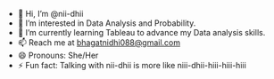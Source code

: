 - 👋 Hi, I’m @nii-dhii
- 👀 I’m interested in Data Analysis and Probability.
- 🌱 I’m currently learning Tableau to advance my Data analysis skills.
- 📫 Reach me at bhagatnidhi088@gmail.com
- 😄 Pronouns: She/Her
- ⚡ Fun fact: Talking with nii-dhii is more like niii-dhii-hiii-hiii-hiii

<!--- 💞️ I’m looking to collaborate on ... --->
<!---
nii-dhii/nii-dhii is a ✨ special ✨ repository because its `README.md` (this file) appears on your GitHub profile.
You can click the Preview link to take a look at your changes.
--->
